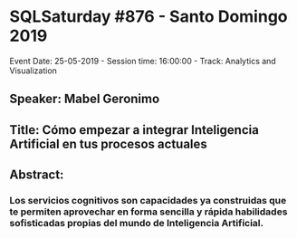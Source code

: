 # SQLSaturday #876 - Santo Domingo 2019
Event Date: 25-05-2019 - Session time: 16:00:00 - Track: Analytics and Visualization
## Speaker: Mabel Geronimo
## Title: Cómo empezar a integrar Inteligencia Artificial en tus procesos actuales
## Abstract:
### Los servicios cognitivos son capacidades ya construidas que te permiten aprovechar en forma sencilla y rápida habilidades sofisticadas propias del mundo de Inteligencia Artificial.
